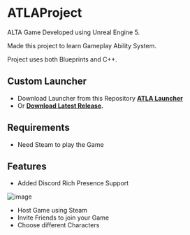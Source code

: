 # ATLAProject

ALTA Game Developed using Unreal Engine 5.

Made this project to learn Gameplay Ability System. 

Project uses both Blueprints and C++.

## Custom Launcher

- Download Launcher from this Repository **[ATLA Launcher](https://github.com/JeffrinHarris/ATLA-launcher)**
- Or **[Download Latest Release](https://github.com/Giridharaprasath/ATLA-UnrealEngine5/releases).**

## Requirements

- Need Steam to play the Game

## Features

- Added Discord Rich Presence Support
  
![image](https://github.com/Giridharaprasath/ATLA-UnrealEngine5/assets/83279100/565e50e7-d44b-4307-8f54-9a160fd12063)

- Host Game using Steam
- Invite Friends to join your Game
- Choose different Characters
